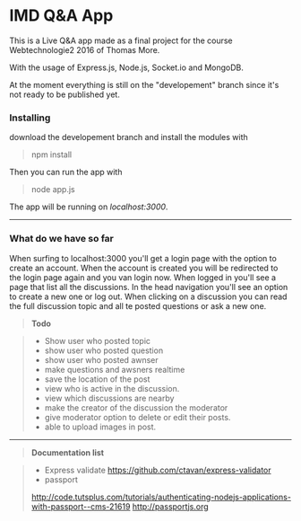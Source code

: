 IMD Q&A App
===================

This is a Live Q&A app made as a final project for the course Webtechnologie2 2016 of Thomas More.

With the usage of Express.js, Node.js, Socket.io and MongoDB.

At the moment everything is still on the "developement" branch since it's not ready to be published yet.

###  Installing
download the developement branch and install the modules with 
>npm install

Then you can run the app with
> node app.js

The app will be running on *localhost:3000*.

----------
###  What do we have so far
When surfing to localhost:3000 you'll get a login page with the option to create an account. 
When the account is created you will be redirected to the login page again and you van login now.
When logged in you'll see a page that list all the discussions. In the head navigation you'll see an option to create a new one or log out.
When clicking on a discussion you can read the full discussion topic and all te posted questions or ask a new one.

>**Todo**

> - Show user who posted topic
> - show user who posted question
> - show user who posted awnser
> - make questions and awsners realtime
> - save the location of the post 
> - view who is active in the discussion. 
> - view which discussions are nearby
> - make the creator of the discussion the moderator
> - give moderator option to delete or edit their posts.
> - able to upload images in post.

----------

>**Documentation list**

> - Express validate
> https://github.com/ctavan/express-validator 
> - passport
>
> http://code.tutsplus.com/tutorials/authenticating-nodejs-applications-with-passport--cms-21619
> http://passportjs.org
> 
